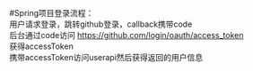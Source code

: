 #Spring项目登录流程：<br/>
                用户请求登录，跳转github登录，callback携带code<br/>
                后台通过code访问 https://github.com/login/oauth/access_token<br/>
                获得accessToken<br/>
                携带accessToken访问userapi然后获得返回的用户信息<br/>
                
                